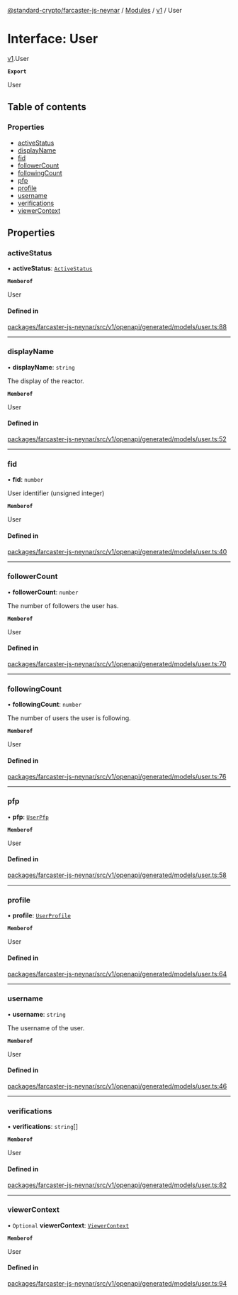 [@standard-crypto/farcaster-js-neynar](../README.md) / [Modules](../modules.md) / [v1](../modules/v1.md) / User

# Interface: User

[v1](../modules/v1.md).User

**`Export`**

User

## Table of contents

### Properties

- [activeStatus](v1.User.md#activestatus)
- [displayName](v1.User.md#displayname)
- [fid](v1.User.md#fid)
- [followerCount](v1.User.md#followercount)
- [followingCount](v1.User.md#followingcount)
- [pfp](v1.User.md#pfp)
- [profile](v1.User.md#profile)
- [username](v1.User.md#username)
- [verifications](v1.User.md#verifications)
- [viewerContext](v1.User.md#viewercontext)

## Properties

### activeStatus

• **activeStatus**: [`ActiveStatus`](../enums/v1.ActiveStatus.md)

**`Memberof`**

User

#### Defined in

[packages/farcaster-js-neynar/src/v1/openapi/generated/models/user.ts:88](https://github.com/standard-crypto/farcaster-js/blob/main/packages/farcaster-js-neynar/src/v1/openapi/generated/models/user.ts#L88)

___

### displayName

• **displayName**: `string`

The display of the reactor.

**`Memberof`**

User

#### Defined in

[packages/farcaster-js-neynar/src/v1/openapi/generated/models/user.ts:52](https://github.com/standard-crypto/farcaster-js/blob/main/packages/farcaster-js-neynar/src/v1/openapi/generated/models/user.ts#L52)

___

### fid

• **fid**: `number`

User identifier (unsigned integer)

**`Memberof`**

User

#### Defined in

[packages/farcaster-js-neynar/src/v1/openapi/generated/models/user.ts:40](https://github.com/standard-crypto/farcaster-js/blob/main/packages/farcaster-js-neynar/src/v1/openapi/generated/models/user.ts#L40)

___

### followerCount

• **followerCount**: `number`

The number of followers the user has.

**`Memberof`**

User

#### Defined in

[packages/farcaster-js-neynar/src/v1/openapi/generated/models/user.ts:70](https://github.com/standard-crypto/farcaster-js/blob/main/packages/farcaster-js-neynar/src/v1/openapi/generated/models/user.ts#L70)

___

### followingCount

• **followingCount**: `number`

The number of users the user is following.

**`Memberof`**

User

#### Defined in

[packages/farcaster-js-neynar/src/v1/openapi/generated/models/user.ts:76](https://github.com/standard-crypto/farcaster-js/blob/main/packages/farcaster-js-neynar/src/v1/openapi/generated/models/user.ts#L76)

___

### pfp

• **pfp**: [`UserPfp`](v1.UserPfp.md)

**`Memberof`**

User

#### Defined in

[packages/farcaster-js-neynar/src/v1/openapi/generated/models/user.ts:58](https://github.com/standard-crypto/farcaster-js/blob/main/packages/farcaster-js-neynar/src/v1/openapi/generated/models/user.ts#L58)

___

### profile

• **profile**: [`UserProfile`](v1.UserProfile.md)

**`Memberof`**

User

#### Defined in

[packages/farcaster-js-neynar/src/v1/openapi/generated/models/user.ts:64](https://github.com/standard-crypto/farcaster-js/blob/main/packages/farcaster-js-neynar/src/v1/openapi/generated/models/user.ts#L64)

___

### username

• **username**: `string`

The username of the user.

**`Memberof`**

User

#### Defined in

[packages/farcaster-js-neynar/src/v1/openapi/generated/models/user.ts:46](https://github.com/standard-crypto/farcaster-js/blob/main/packages/farcaster-js-neynar/src/v1/openapi/generated/models/user.ts#L46)

___

### verifications

• **verifications**: `string`[]

**`Memberof`**

User

#### Defined in

[packages/farcaster-js-neynar/src/v1/openapi/generated/models/user.ts:82](https://github.com/standard-crypto/farcaster-js/blob/main/packages/farcaster-js-neynar/src/v1/openapi/generated/models/user.ts#L82)

___

### viewerContext

• `Optional` **viewerContext**: [`ViewerContext`](v1.ViewerContext.md)

**`Memberof`**

User

#### Defined in

[packages/farcaster-js-neynar/src/v1/openapi/generated/models/user.ts:94](https://github.com/standard-crypto/farcaster-js/blob/main/packages/farcaster-js-neynar/src/v1/openapi/generated/models/user.ts#L94)
